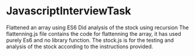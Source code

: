 # JavascriptInterviewTask

Flattened an array using ES6 
Did analysis of the stock using recursion
The flattenning.js file contains the code for flattenning the array, it has used purely Es6 and no library function.
The stock.js is for the testing and analysis of the stock according to the instructions provided.
